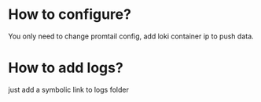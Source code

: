 # How to configure?
You only need to change promtail config, add loki container ip to push data.
# How to add logs?
just add a symbolic link to logs folder
